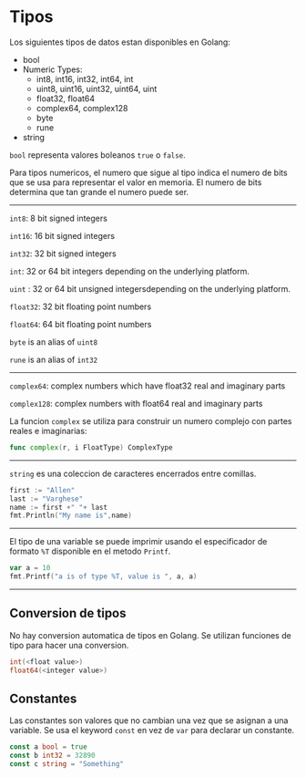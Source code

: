 # Tipos

Los siguientes tipos de datos estan disponibles en Golang:

* bool
* Numeric Types:
  * int8, int16, int32, int64, int
  * uint8, uint16, uint32, uint64, uint
  * float32, float64
  * complex64, complex128
  * byte
  * rune
* string

`bool` representa valores boleanos `true` o `false`.

Para tipos numericos, el numero que sigue al tipo indica el numero de bits que se usa para representar el valor en memoria. El numero de bits determina que tan grande el numero puede ser.

---
`int8`: 8 bit signed integers

`int16`: 16 bit signed integers

`int32`: 32 bit signed integers

`int`: 32 or 64 bit integers depending on the underlying platform.

`uint` : 32 or 64 bit unsigned integersdepending on the underlying platform.

`float32`: 32 bit floating point numbers

`float64`: 64 bit floating point numbers

`byte` is an alias of `uint8`

`rune` is an alias of `int32`

---

`complex64`: complex numbers which have float32 real and imaginary parts

`complex128`: complex numbers with float64 real and imaginary parts

La funcion `complex` se utiliza para construir un numero complejo con partes reales e imaginarias:

```go
func complex(r, i FloatType) ComplexType
```
---

`string` es una coleccion de caracteres encerrados entre comillas.

```go
first := "Allen"
last := "Varghese"
name := first +" "+ last
fmt.Println("My name is",name)
```

---

El tipo de una variable se puede imprimir usando el especificador de formato `%T` disponible en el metodo `Printf`.

```go
var a = 10
fmt.Printf("a is of type %T, value is ", a, a)
```

---

## Conversion de tipos

No hay conversion automatica de tipos en Golang. Se utilizan funciones de tipo para hacer una conversion.

```go
int(<float value>)
float64(<integer value>)
```

## Constantes

Las constantes son valores que no cambian una vez que se asignan a una variable. Se usa el keyword `const` en vez de `var` para declarar un constante.

```go
const a bool = true
const b int32 = 32890
const c string = "Something"
```
